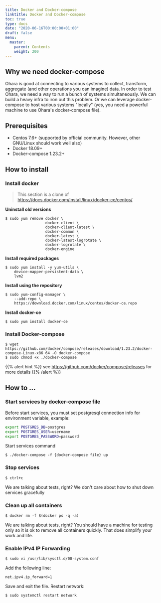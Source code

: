 ```yaml
---
title: Docker and Docker-compose
linktitle: Docker and Docker-compose
toc: true
type: docs
date: "2020-06-16T00:00:00+01:00"
draft: false
menu:
  master:
    parent: Contents
    weight: 200
---
```


## Why we need docker-compose

Ohara is good at connecting to various systems to collect, transform, aggregate (and other operations you can imagine) data. In order to test Ohara, we need a way to run a bunch of systems simultaneously. We can build a heavy infra to iron out this problem. Or we can leverage docker-compose to host various systems "locally" (yes, you need a powerful machine to use Ohara's docker-compose file).

## Prerequisites

-   Centos 7.6+ (supported by official community. However, other
    GNU/Linux should work well also)
-   Docker 18.09+
-   Docker-compose 1.23.2+


## How to install

### Install docker

> This section is a clone of https://docs.docker.com/install/linux/docker-ce/centos/

**Uninstall old versions**

```console
$ sudo yum remove docker \
                  docker-client \
                  docker-client-latest \
                  docker-common \
                  docker-latest \
                  docker-latest-logrotate \
                  docker-logrotate \
                  docker-engine
```
    
**Install required packages**

```console
$ sudo yum install -y yum-utils \
    device-mapper-persistent-data \
    lvm2
```

**Install using the repository**

```console
$ sudo yum-config-manager \
    --add-repo \
    https://download.docker.com/linux/centos/docker-ce.repo
```

**Install docker-ce**

```console
$ sudo yum install docker-ce
```

### Install Docker-compose

```console
$ wget https://github.com/docker/compose/releases/download/1.23.2/docker-compose-Linux-x86_64 -O docker-compose
$ sudo chmod +x ./docker-compose
```

{{% alert hint %}}
see <https://github.com/docker/compose/releases> for more details
{{% /alert %}}

## How to ...

### Start services by docker-compose file

Before start services, you must set postgresql connection info for
environment variable, example:

```bash
export POSTGRES_DB=postgres
export POSTGRES_USER=username
export POSTGRES_PASSWORD=password
```

Start services command

```console
$ ./docker-compose -f {docker-compose file} up
```

### Stop services

```console
$ ctrl+c
```

We are talking about tests, right? We don't care about how to shut down services gracefully

### Clean up all containers

```console
$ docker rm -f $(docker ps -q -a)
```

We are talking about tests, right? You should have a machine for testing
only so it is ok to remove all containers quickly. That does simplify
your work and life.

### Enable IPv4 IP Forwarding

```console
$ sudo vi /usr/lib/sysctl.d/00-system.conf
```

Add the following line:

```text
net.ipv4.ip_forward=1
```

Save and exit the file. Restart network:

```console
$ sudo systemctl restart network
```
